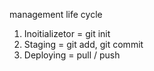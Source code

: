 management life cycle
1. Inoitializetor = git init
2. Staging = git add, git commit
3. Deploying = pull / push